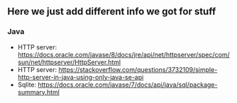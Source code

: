 ## Here we just add different info we got for stuff

### Java

- HTTP server: https://docs.oracle.com/javase/8/docs/jre/api/net/httpserver/spec/com/sun/net/httpserver/HttpServer.html
- HTTP server: https://stackoverflow.com/questions/3732109/simple-http-server-in-java-using-only-java-se-api
- Sqlite: https://docs.oracle.com/javase/7/docs/api/java/sql/package-summary.html
